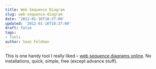 ```yaml
---
title: Web Sequence Diagram
slug: web-sequence-diagram
date: '2012-01-16T18:37:00'
updated: '2012-01-16T18:37:00'
draft: false
tags:
- Tools
author: Sean Feldman
---
```

<p>This is one handy tool I really liked – <a href="http://www.websequencediagrams.com/" target="_blank">web sequence diagrams online</a>. No installations, quick, simple, free (except advance stuff).</p>
